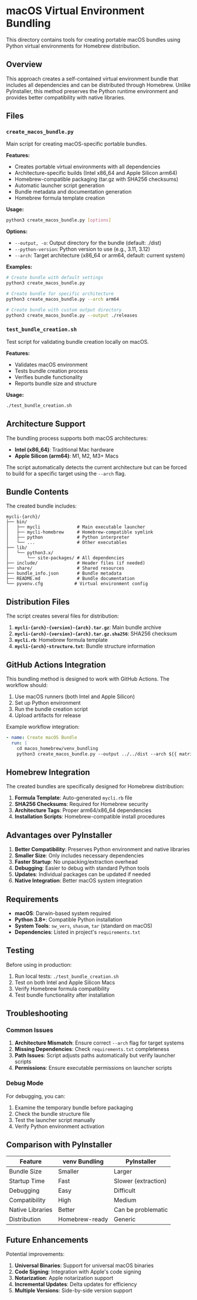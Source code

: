 # macOS Virtual Environment Bundling

This directory contains tools for creating portable macOS bundles using Python virtual environments for Homebrew distribution.

## Overview

This approach creates a self-contained virtual environment bundle that includes all dependencies and can be distributed through Homebrew. Unlike PyInstaller, this method preserves the Python runtime environment and provides better compatibility with native libraries.

## Files

### `create_macos_bundle.py`
Main script for creating macOS-specific portable bundles.

**Features:**
- Creates portable virtual environments with all dependencies
- Architecture-specific builds (Intel x86_64 and Apple Silicon arm64)
- Homebrew-compatible packaging (tar.gz with SHA256 checksums)
- Automatic launcher script generation
- Bundle metadata and documentation generation
- Homebrew formula template creation

**Usage:**
```bash
python3 create_macos_bundle.py [options]
```

**Options:**
- `--output, -o`: Output directory for the bundle (default: ./dist)
- `--python-version`: Python version to use (e.g., 3.11, 3.12)
- `--arch`: Target architecture (x86_64 or arm64, default: current system)

**Examples:**
```bash
# Create bundle with default settings
python3 create_macos_bundle.py

# Create bundle for specific architecture
python3 create_macos_bundle.py --arch arm64

# Create bundle with custom output directory
python3 create_macos_bundle.py --output ./releases
```

### `test_bundle_creation.sh`
Test script for validating bundle creation locally on macOS.

**Features:**
- Validates macOS environment
- Tests bundle creation process
- Verifies bundle functionality
- Reports bundle size and structure

**Usage:**
```bash
./test_bundle_creation.sh
```

## Architecture Support

The bundling process supports both macOS architectures:

- **Intel (x86_64)**: Traditional Mac hardware
- **Apple Silicon (arm64)**: M1, M2, M3+ Macs

The script automatically detects the current architecture but can be forced to build for a specific target using the `--arch` flag.

## Bundle Contents

The created bundle includes:

```
mycli-{arch}/
├── bin/
│   ├── mycli              # Main executable launcher
│   ├── mycli-homebrew     # Homebrew-compatible symlink
│   ├── python             # Python interpreter
│   └── ...                # Other executables
├── lib/
│   └── python3.x/
│       └── site-packages/ # All dependencies
├── include/               # Header files (if needed)
├── share/                 # Shared resources
├── bundle_info.json       # Bundle metadata
├── README.md              # Bundle documentation
└── pyvenv.cfg            # Virtual environment config
```

## Distribution Files

The script creates several files for distribution:

1. **`mycli-{arch}-{version}-{arch}.tar.gz`**: Main bundle archive
2. **`mycli-{arch}-{version}-{arch}.tar.gz.sha256`**: SHA256 checksum
3. **`mycli.rb`**: Homebrew formula template
4. **`mycli-{arch}-structure.txt`**: Bundle structure information

## GitHub Actions Integration

This bundling method is designed to work with GitHub Actions. The workflow should:

1. Use macOS runners (both Intel and Apple Silicon)
2. Set up Python environment
3. Run the bundle creation script
4. Upload artifacts for release

Example workflow integration:
```yaml
- name: Create macOS Bundle
  run: |
    cd macos_homebrew/venv_bundling
    python3 create_macos_bundle.py --output ../../dist --arch ${{ matrix.arch }}
```

## Homebrew Integration

The created bundles are specifically designed for Homebrew distribution:

1. **Formula Template**: Auto-generated `mycli.rb` file
2. **SHA256 Checksums**: Required for Homebrew security
3. **Architecture Tags**: Proper arm64/x86_64 dependencies
4. **Installation Scripts**: Homebrew-compatible install procedures

## Advantages over PyInstaller

1. **Better Compatibility**: Preserves Python environment and native libraries
2. **Smaller Size**: Only includes necessary dependencies
3. **Faster Startup**: No unpacking/extraction overhead
4. **Debugging**: Easier to debug with standard Python tools
5. **Updates**: Individual packages can be updated if needed
6. **Native Integration**: Better macOS system integration

## Requirements

- **macOS**: Darwin-based system required
- **Python 3.8+**: Compatible Python installation
- **System Tools**: `sw_vers`, `shasum`, `tar` (standard on macOS)
- **Dependencies**: Listed in project's `requirements.txt`

## Testing

Before using in production:

1. Run local tests: `./test_bundle_creation.sh`
2. Test on both Intel and Apple Silicon Macs
3. Verify Homebrew formula compatibility
4. Test bundle functionality after installation

## Troubleshooting

### Common Issues

1. **Architecture Mismatch**: Ensure correct `--arch` flag for target systems
2. **Missing Dependencies**: Check `requirements.txt` completeness
3. **Path Issues**: Script adjusts paths automatically but verify launcher scripts
4. **Permissions**: Ensure executable permissions on launcher scripts

### Debug Mode

For debugging, you can:
1. Examine the temporary bundle before packaging
2. Check the bundle structure file
3. Test the launcher script manually
4. Verify Python environment activation

## Comparison with PyInstaller

| Feature | venv Bundling | PyInstaller |
|---------|---------------|-------------|
| Bundle Size | Smaller | Larger |
| Startup Time | Fast | Slower (extraction) |
| Debugging | Easy | Difficult |
| Compatibility | High | Medium |
| Native Libraries | Better | Can be problematic |
| Distribution | Homebrew-ready | Generic |

## Future Enhancements

Potential improvements:
1. **Universal Binaries**: Support for universal macOS binaries
2. **Code Signing**: Integration with Apple's code signing
3. **Notarization**: Apple notarization support
4. **Incremental Updates**: Delta updates for efficiency
5. **Multiple Versions**: Side-by-side version support
